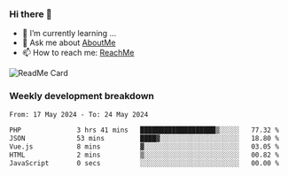### Hi there 👋

- 🌱 I’m currently learning ...
- 💬 Ask me about [AboutMe](https://www.itzcy.com/about)
- 📫 How to reach me: [ReachMe](https://www.itzcy.com/about)

![ReadMe Card](https://github-readme-stats-ten-gilt.vercel.app/api?username=SuperChenYun&show_icons=true&title_color=fff&icon_color=79ff97&text_color=9f9f9f&bg_color=151515&hide_border=true)

### Weekly development breakdown
<!--START_SECTION:waka-->

```txt
From: 17 May 2024 - To: 24 May 2024

PHP              3 hrs 41 mins   ███████████████████▒░░░░░   77.32 %
JSON             53 mins         ████▓░░░░░░░░░░░░░░░░░░░░   18.80 %
Vue.js           8 mins          ▓░░░░░░░░░░░░░░░░░░░░░░░░   03.05 %
HTML             2 mins          ▒░░░░░░░░░░░░░░░░░░░░░░░░   00.82 %
JavaScript       0 secs          ░░░░░░░░░░░░░░░░░░░░░░░░░   00.00 %
```

<!--END_SECTION:waka-->

